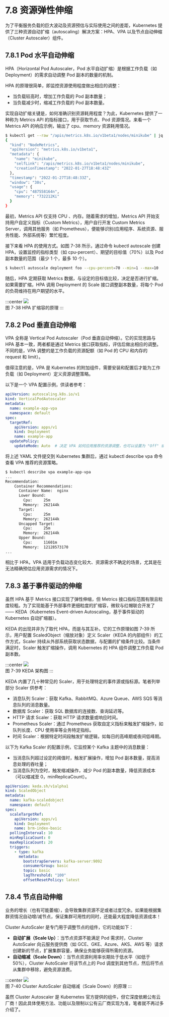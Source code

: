 # 7.8 资源弹性伸缩

为了平衡服务负载的巨大波动及资源预估与实际使用之间的差距，Kubernetes 提供了三种资源自动扩缩（autoscaling）解决方案：HPA、VPA 以及节点自动伸缩（Cluster Autoscaler）组件。

## 7.8.1 Pod 水平自动伸缩

HPA（Horizontal Pod Autoscaler，Pod 水平自动扩缩）是根据工作负载（如 Deployment）的需求自动调整 Pod 副本的数量的机制。

HPA 的原理很简单，即监控资源使用程度做出相应的调整：
- 当负载较高时，增加工作负载的 Pod 副本数量；
- 当负载减少时，缩减工作负载的 Pod 副本数量。

实现自动扩缩关键是，如何准确识别资源耗用程度？为此，Kubernetes 提供了一种称为 Metrics API 的指标接口，用于获取节点、Pod 资源情况。来看一个 Metrics API 的响应示例，输出了 cpu、memory 资源耗用情况。

```bash
$ kubectl get --raw "/apis/metrics.k8s.io/v1beta1/nodes/minikube" | jq '.'
{
  "kind": "NodeMetrics",
  "apiVersion": "metrics.k8s.io/v1beta1",
  "metadata": {
    "name": "minikube",
    "selfLink": "/apis/metrics.k8s.io/v1beta1/nodes/minikube",
    "creationTimestamp": "2022-01-27T18:48:43Z"
  },
  "timestamp": "2022-01-27T18:48:33Z",
  "window": "30s",
  "usage": {
    "cpu": "487558164n",
    "memory": "732212Ki"
  }
}
```
最初，Metrics API 仅支持 CPU 、内存。随着需求的增加，Metrics API 开始支持用户自定义指标（Custom Metrics），用户自行开发 Custom Metrics Server，调用其他服务（如 Prometheus），便能够识别(应用程序、系统资源、服务性能、外部系统等）繁忙程度。

接下来看 HPA 的使用方式。如图 7-38 所示，通过命令 kubectl autoscale 创建 HPA，设置监控的指标类型（如 cpu-percent）、期望的目标值（70%）以及 Pod 副本数量的范围（最少 1 个，最多 10 个）。

```bash
$ kubectl autoscale deployment foo --cpu-percent=70 --min=1 --max=10
```
随后，HPA 定期获取 Metrics 数据，与设定的目标值比较，决定是否进行扩缩。如果需要扩缩，HPA 调用 Deployment 的 Scale 接口调整副本数量，将每个 Pod 的负荷维持在用户期望的水平。

:::center
  ![](../assets/HPA.svg)<br/>
  图 7-38 HPA 扩缩容的原理
:::

## 7.8.2 Pod 垂直自动伸缩

VPA 全称是 Vertical Pod Autoscaler（Pod 垂直自动伸缩）。它的实现思路与 HPA 基本一致，两者都是通过 Metrics 接口获取指标，评估后做出相应的调整。不同的是，VPA 调整的是工作负载的资源配额（如 Pod 的 CPU 和内存的 request 和 limit）。

值得注意的是，VPA 是 Kubernetes 的附加组件，需要安装和配置后才能为工作负载（如 Deployment）定义资源调整策略。

以下是一个 VPA 配置示例，供读者参考：

```yaml
apiVersion: autoscaling.k8s.io/v1
kind: VerticalPodAutoscaler
metadata:
  name: example-app-vpa
  namespace: default
spec:
  targetRef:
    apiVersion: apps/v1
    kind: Deployment
    name: example-app
  updatePolicy:
    updateMode: Auto  # 决定 VPA 如何应用推荐的资源调整，也可以设置为 "Off" 或 "Initial" 来控制更新策略
```
将上述 YAML 文件提交到 Kubernetes 集群后，通过 kubectl describe vpa 命令查看 VPA 推荐的资源策略。

```bash
$ kubectl describe vpa example-app-vpa
...
Recommendation:
    Container Recommendations:
      Container Name:  nginx
      Lower Bound:
        Cpu:     25m
        Memory:  262144k
      Target:
        Cpu:     25m
        Memory:  262144k
      Uncapped Target:
        Cpu:     25m
        Memory:  262144k
      Upper Bound:
        Cpu:     11601m
        Memory:  12128573170
...
```

相比于 HPA，VPA 适用于负载动态变化较大、资源需求不确定的场景，尤其是在无法精确预估应用资源需求的情况下。

## 7.8.3 基于事件驱动的伸缩

虽然 HPA 基于 Metrics 接口实现了弹性伸缩，但 Metrics 接口指标范围有限且粒度较粗。为了实现能基于外部事件更细粒度的扩缩容，微软与红帽联合开发了 —— KEDA（Kubernetes Event-driven Autoscaling，基于事件驱动的 Kubernetes 自动扩缩器）。

KEDA 的出现并非为了取代 HPA，而是与其互补。它的工作原理如图 7-39 所示，用户配置 ScaledObject（缩放对象）定义 Scaler（KEDA 的内部组件）的工作方式，Scaler 持续从外部系统获取状态数据，与配置的扩缩条件比较。当条件满足时，Scaler 触发扩缩操作，调用 Kubernetes 的 HPA 组件调整工作负载 Pod 副本数。

:::center
  ![](../assets/keda-arch.png)<br/>
  图 7-39 KEDA 架构图
:::

KEDA 内置了几十种常见的 Scaler，用于处理特定的事件源或指标源。笔者列举部分 Scaler 供参考：
- 消息队列 Scaler：获取 Kafka、RabbitMQ、Azure Queue、AWS SQS 等消息队列的消息数量。
- 数据库 Scaler：获取 SQL 数据库的连接数、查询延迟等。
- HTTP 请求 Scaler：获取 HTTP 请求数量或响应时间。
- Prometheus Scaler：通过 Prometheus 获取自定义指标来触发扩缩操作，如队列长度、CPU 使用率等业务特定指标。
- 时间 Scaler：根据特定时间段触发扩缩逻辑，如每日的高峰期或夜间低峰期。

以下为 Kafka Scaler 的配置示例，它监控某个 Kafka 主题中的消息数量：
- 当消息队列超过设定的阈值时，触发扩展操作，增加 Pod 副本数量，提高消息处理的吞吐量；
- 当消息队列为空时，触发缩减操作，减少 Pod 的副本数量，降低资源成本（可以缩减至 0，minReplicaCount）。

```yaml
apiVersion: keda.sh/v1alpha1
kind: ScaledObject
metadata:
  name: kafka-scaledobject
  namespace: default
spec:
  scaleTargetRef:
    apiVersion: apps/v1
    kind: Deployment
    name: brm-index-basic
  pollingInterval: 10
  minReplicaCount: 0
  maxReplicaCount: 20
  triggers:
    - type: kafka
      metadata:
        bootstrapServers: kafka-server:9092
        consumerGroup: basic
        topic: basic
        lagThreshold: "100"
        offsetResetPolicy: latest
```
## 7.8.4 节点自动伸缩

业务的增长（也有可能萎缩），会导致集群资源不足或者过度冗余。如果能根据集群资情况自动增/减节点，保证集群可用性的同时，还能最大程度降低资源成本！

Cluster AutoScaler 是专门用于调整节点的组件，它的功能如下：
- **自动扩展（Scale Up）**：当节点资源不能满足 Pod 需求时，Cluster AutoScaler 向云服务提供商（如 GCE、GKE、Azure、AKS、AWS 等）请求创建新的节点，扩展集群容量，确保业务能够获得所需的资源。
- **自动缩减（Scale Down）**：当节点资源利用率长期处于低水平（如低于 50%），Cluster AutoScaler 将该节点上的 Pod 调度到其他节点，然后将节点从集群中移除，避免资源浪费。

:::center
  ![](../assets/Cluster-AutoScaler.png)<br/>
  图 7-40 Cluster AutoScaler 自动缩减（Scale Down）的原理
:::

虽然 Cluster Autoscaler 是 Kubernetes 官方提供的组件，但它深度依赖公有云厂商！因此具体使用方法、功能以及限制以公有云厂商实现为准，笔者就不再过多介绍了。

[^1]: 参见 https://keda.sh/docs/2.12/scalers/
[^2]: 参见 https://keda.sh/community/#end-users

